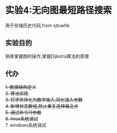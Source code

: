 # 实验4:无向图最短路径搜索

用于存储历史代码,from xjtuwhb

## 实验目的

熟练掌握图的操作,掌握Dijkstra算法的原理

## 代办

~~1. 数据结构定义~~<br>
~~2. 算法实现~~<br>
~~3. 将字符转化为数字输入,简化输入参数~~<br>
~~4. 新增状态数组,防止重复选择最近点~~<br>
~~5. 调试命令行参数~~<br>
~~6. linux系统调试~~<br>
7. windows系统调试<br>
